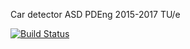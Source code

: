 Car detector
ASD PDEng 2015-2017
TU/e


[![Build Status](https://travis-ci.org/asdtue2015/cardetector.svg?branch=master)](https://travis-ci.org/asdtue2015/cardetector)